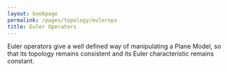```yaml
---
layout: bookpage
permalink: /pages/topology/eulerops
title: Euler Operators
---
```


Euler operators give a well defined way of manipulating a Plane Model, so that its topology remains consistent and its Euler characteristic remains constant.
